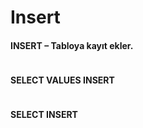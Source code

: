 # Insert

#### INSERT – Tabloya kayıt ekler. 

```sql

```



#### SELECT VALUES INSERT 

```sql

```



####  SELECT INSERT 

```sql

```



